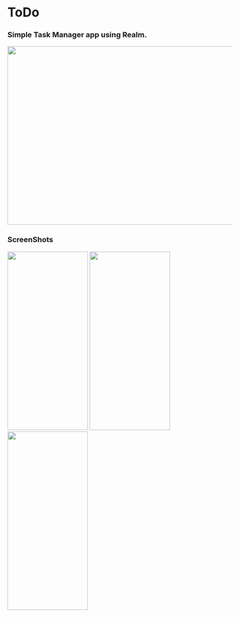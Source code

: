 # ToDo

### Simple Task Manager app using Realm.

<img src="https://user-images.githubusercontent.com/42183565/56755231-7369f000-67a8-11e9-88b6-807f3b76925d.jpg" width="600" height="400">


### ScreenShots

<img src="https://user-images.githubusercontent.com/42183565/56741159-bd90a880-678b-11e9-848b-15a9e7284701.PNG" width="180" height="400">
<img src="https://user-images.githubusercontent.com/42183565/56755125-34d43580-67a8-11e9-977f-10478757df3a.PNG" width="180" height="400">
<img src="https://user-images.githubusercontent.com/42183565/56755180-56cdb800-67a8-11e9-8c42-71994a350191.PNG" width="180" height="400">
